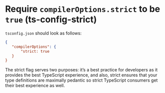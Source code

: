 # Require `compilerOptions.strict` to be `true` (ts-config-strict)

`tsconfig.json` should look as follows:
 ```json
{
    "compilerOptions": {
        "strict: true
    }
}
```

The strict flag serves two purposes: it’s a best practice for developers as it provides the best TypeScript experience, and also, strict ensures that your type definitions are maximally pedantic so strict TypeScript consumers get their best experience as well.


